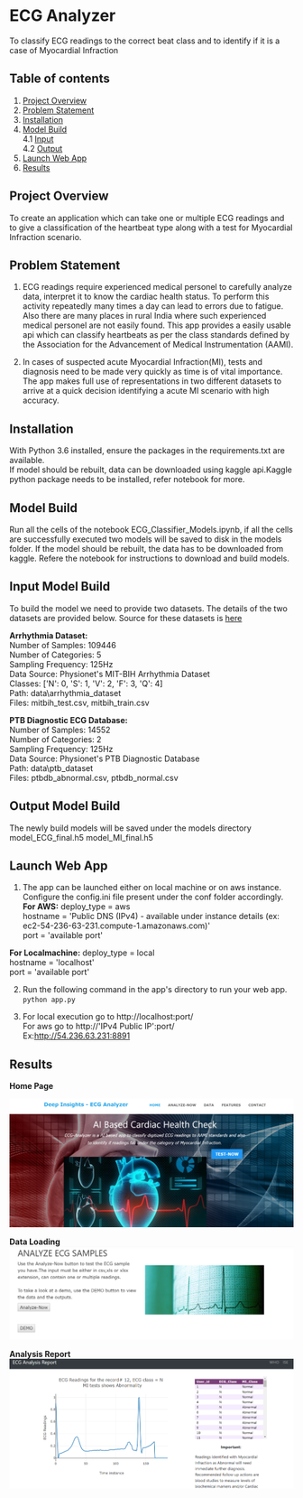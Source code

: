 # ECG Analyzer
To classify ECG readings to the correct beat class and to identify if it is a case of Myocardial Infraction

## Table of contents
1. [Project Overview](#project-overview)
2. [Problem Statement](#problem-statement)
3. [Installation](#installation)
4. [Model Build](#model-build)<br>
   4.1 [Input](#input-model-build)<br>
   4.2 [Output](#output-model-build)<br>
5. [Launch Web App](#launch-web-app)
6. [Results](#results)

## Project Overview
To create an application which can take one or multiple ECG readings and to give a classification of the heartbeat type along with a test for Myocardial Infraction scenario.

## Problem Statement
1. ECG readings require experienced medical personel to carefully analyze data, interpret it to know the cardiac health status. To perform this activity repeatedly many times a day can lead to errors due to fatigue.
Also there are many places in rural India where such experienced medical personel are not easily found.
This app provides a easily usable api which can classify heartbeats as per the class standards defined by the Association for the Advancement of Medical Instrumentation (AAMI).

2. In cases of suspected acute Myocardial Infraction(MI), tests and diagnosis need to be made very quickly as time is of vital importance. The app makes full use of representations in two different datasets to arrive at a quick decision identifying a acute MI scenario with high accuracy.

## Installation
With Python 3.6 installed, ensure the packages in the requirements.txt are available.<br>
If model should be rebuilt, data can be downloaded using kaggle api.Kaggle python package needs to be installed, refer notebook for more.

## Model Build
Run all the cells of the notebook ECG_Classifier_Models.ipynb, if all the cells are successfully executed two models will be saved to disk in the models folder.
If the model should be rebuilt, the data has to be downloaded from kaggle. Refere the notebook for instructions to download and build models.

## Input Model Build
To build the model we need to provide two datasets. The details of the two datasets are provided below.
Source for these datasets is [here](https://www.kaggle.com/shayanfazeli/heartbeat)

__Arrhythmia Dataset:__<br>
Number of Samples: 109446<br>
Number of Categories: 5<br>
Sampling Frequency: 125Hz<br>
Data Source: Physionet's MIT-BIH Arrhythmia Dataset<br>
Classes: ['N': 0, 'S': 1, 'V': 2, 'F': 3, 'Q': 4]<br>
Path: data\arrhythmia_dataset<br>
Files: mitbih_test.csv, mitbih_train.csv<br>

__PTB Diagnostic ECG Database:__<br>
Number of Samples: 14552<br>
Number of Categories: 2<br>
Sampling Frequency: 125Hz<br>
Data Source: Physionet's PTB Diagnostic Database<br>
Path: data\ptb_dataset<br>
Files: ptbdb_abnormal.csv, ptbdb_normal.csv<br>


## Output Model Build
The newly build models will be saved under the models directory
model_ECG_final.h5
model_MI_final.h5

## Launch Web App
1. The app can be launched either on local machine or on aws instance. Configure the config.ini file present under the conf folder  accordingly.<br>
  __For AWS:__
  deploy_type = aws<br>
  hostname = 'Public DNS (IPv4) - available under instance details (ex: ec2-54-236-63-231.compute-1.amazonaws.com)'<br>
  port = 'available port'
  
  __For Localmachine:__
  deploy_type = local<br>
  hostname = 'localhost'<br>
  port = 'available port'
  
2. Run the following command in the app's directory to run your web app.
    `python app.py`

3. For local execution go to http://localhost:port/<br>
   For aws go to http://'IPv4 Public IP':port/ <br>
   Ex:http://54.236.63.231:8891

## Results

__Home Page__
<br>

![](https://github.com/jinujayan/Capstone_ECGAnalyzer/blob/master/images/webapp_home.png)

__Data Loading__
<br>
![](https://github.com/jinujayan/Capstone_ECGAnalyzer/blob/master/images/upload_data.png)

__Analysis Report__
<br>
![](https://github.com/jinujayan/Capstone_ECGAnalyzer/blob/master/images/results.png)
